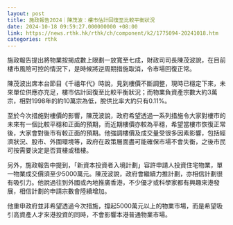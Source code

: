 ```yaml
---
layout: post
title: 施政報告2024｜陳茂波：樓市估計回復至比較平衡狀況
date: 2024-10-18 09:59:27.000000000 +08:00
link: https://news.rthk.hk/rthk/ch/component/k2/1775094-20241018.htm
categories: rthk
---
```


施政報告提出將物業按揭成數上限劃一放寬至七成，財政司司長陳茂波說，在目前樓市風險可控的情況下，是時候將逆周期措施取消，令市場回復正常。

陳茂波出席本台節目《千禧年代》時說，見到樓價不斷調整，現時已穩定下來，未來單位供應亦充足，樓市估計回復至比較平衡狀況；而物業負資產宗數大約3萬宗，相對1998年的約10萬宗為低，脫供比率大約只有0.11%。

至於今次措施對樓價的影響，陳茂波說，政府希望透過一系列措施令大家對樓市的未來有一個比較平穩和正面的預期，而近期樓價亦較為平穩，希望當樓市恢復正常後，大家會對後市有較正面的預期。他強調樓價及成交量受很多因素影響，包括經濟狀況、股市、外圍環境等，政府在政策層面盡可能確保市場不會失衡，之後市民可按需要決定是否買樓或租樓。

另外，施政報告中提到，「新資本投資者入境計劃」容許申請人投資住宅物業，單一物業成交價須至少5000萬元。陳茂波說，政府會繼續力推計劃，亦相信計劃很有吸引力。他說過往到外國或內地推廣香港，不少優才或科學家都有興趣來港發展，相信計劃的申請宗數會陸續增加。

他重申政府並非希望透過今次措施，撐起5000萬元以上的物業市場，而是希望吸引高資產人才來港投資的同時，不會影響本港普通物業市場。
